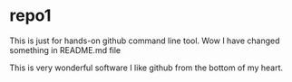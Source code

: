 # repo1
This is just for hands-on github command line tool.
Wow I have changed something in README.md file

This is very wonderful software I like github from the bottom of my heart.
